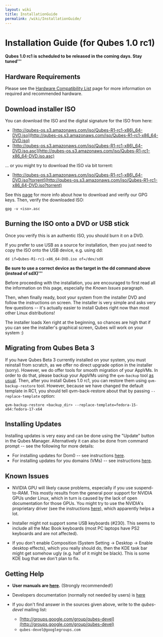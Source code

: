 ```yaml
---
layout: wiki
title: InstallationGuide
permalink: /wiki/InstallationGuide/
---
```


Installation Guide (for Qubes 1.0 rc1)
======================================

**Qubes 1.0 rc1 is scheduled to be released in the coming days. Stay tuned'''**

Hardware Requirements
---------------------

Please see the [Hardware Compatibility List](/wiki/HCL) page for more information on required and recommended hardware.

Download installer ISO
----------------------

You can download the ISO and the digital signature for the ISO from here:

-   [​http://qubes-os.s3.amazonaws.com/iso/Qubes-R1-rc1-x86\_64-DVD.iso](http://qubes-os.s3.amazonaws.com/iso/Qubes-R1-rc1-x86_64-DVD.iso)
-   [​http://qubes-os.s3.amazonaws.com/iso/Qubes-R1-rc1-x86\_64-DVD.iso.asc](http://qubes-os.s3.amazonaws.com/iso/Qubes-R1-rc1-x86_64-DVD.iso.asc)

... or you might try to download the ISO via bit torrent:

-   [​http://qubes-os.s3.amazonaws.com/iso/Qubes-R1-rc1-x86\_64-DVD.iso?torrent](http://qubes-os.s3.amazonaws.com/iso/Qubes-R1-rc1-x86_64-DVD.iso?torrent)

See this [page](/wiki/VerifyingSignatures) for more info about how to download and verify our GPG keys. Then, verify the downloaded ISO:

``` {.wiki}
gpg -v <iso>.asc
```

Burning the ISO onto a DVD or USB stick
---------------------------------------

Once you verify this is an authentic ISO, you should burn it on a DVD.

If you prefer to use USB as a source for installation, then you just need to copy the ISO onto the USB device, e.g. using dd:

``` {.wiki}
dd if=Qubes-R1-rc1-x86_64-DVD.iso of=/dev/sdX
```

**Be sure to use a correct device as the target in the dd command above (instead of sdX)'''**

Before proceeding with the installation, you are encouraged to first read all the information on this page, especially the *Known Issues* paragraph.

Then, when finally ready, boot your system from the installer DVD and follow the instructions on screen. The installer is very simple and asks very few questions -- it's actually easier to install Qubes right now than most other Linux distributions!

The installer loads Xen right at the beginning, so chances are high that if you can see the installer's graphical screen, Qubes will work on your system :)

Migrating from Qubes Beta 3
---------------------------

If you have Qubes Beta 3 currently installed on your system, you must reinstall from scratch, as we offer no direct upgrade option in the installer (sorry). However, we do offer tools for smooth migration of your AppVMs. In order to do that, please backup your AppVMs using the ```qvm-backup``` tool [as usual](/wiki/BackupRestore). Then, after you install Qubes 1.0 rc1, you can restore them using ```qvm-backup-restore``` tool. However, because we have changed the default template in RC1, you should tell qvm-back-restore about that by passing ```--replace-template``` option:

``` {.wiki}
qvm-backup-restore <backup_dir> --replace-template=fedora-15-x64:fedora-17-x64 
```

Installing Updates
------------------

Installing updates is very easy and can be done using the "Update" button in the Qubes Manager. Alternatively it can also be done from command prompt -- see the following for more details:

-   For installing updates for Dom0 -- see instructions [here](/wiki/SoftwareUpdateDom0).
-   For installing updates for you domains (VMs) -- see instructions [here](/wiki/SoftwareUpdateVM).

Known Issues
------------

-   NVIDIA GPU will likely cause problems, especially if you use suspend-to-RAM. This mostly results from the general poor support for NVIDIA GPUs under Linux, which in turn is caused by the lack of open documentation for those GPUs. You might try to use the NVIDIA's proprietary driver (see the instructions [here](/wiki/InstallNvidiaDriver)), which apparently helps a lot.

-   Installer might not support some USB keyboards (\#230). This seems to include all the Mac Book keyboards (most PC laptops have PS2 keyboards and are not affected).

-   If you don't enable Composition (System Setting -\> Desktop -\> Enable desktop effects), which you really should do, then the KDE task bar might get somehow ugly (e.g. half of it might be black). This is some KDE bug that we don't plan to fix.

Getting Help
------------

-   **User manuals are [here](/wiki/UserDoc).** (Strongly recommended!)

-   Developers documentation (normally not needed by users) is [here](/wiki/SystemDoc)

-   If you don't find answer in the sources given above, write to the *qubes-devel* mailing list:
    -   [​http://groups.google.com/group/qubes-devel](http://groups.google.com/group/qubes-devel)
    -   ```qubes-devel@googlegroups.com```

